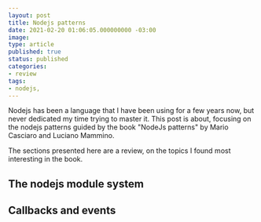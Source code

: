 ```yaml
---
layout: post
title: Nodejs patterns
date: 2021-02-20 01:06:05.000000000 -03:00
image: 
type: article
published: true
status: published
categories:
- review
tags:
- nodejs,
---
```


Nodejs has been a language that I have been using for a few years now, but never
dedicated my time trying to master it. This post is
about, focusing on the nodejs patterns guided by the book
"NodeJs patterns" by Mario Casciaro and Luciano Mammino.

The sections presented here are a review, on the topics I found most interesting
in the book.

## The nodejs module system


## Callbacks and events

<!-- https://loige.co/javascript-iterator-patterns -->